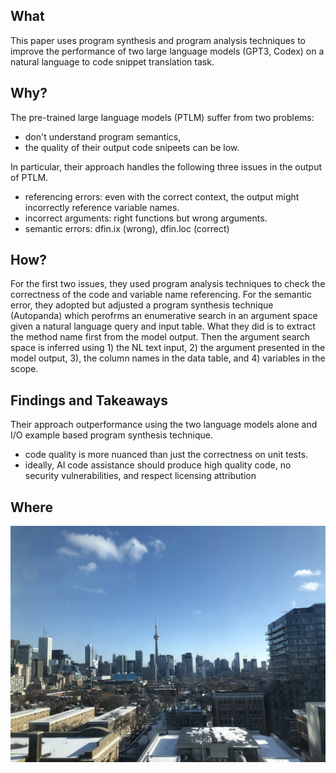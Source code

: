 ## What

This paper uses program synthesis and program analysis techniques to improve the performance of two large language models (GPT3, Codex) on a natural language to code snippet translation task.

## Why?

The pre-trained large language models (PTLM) suffer from two problems:

- don't understand program semantics,
- the quality of their output code snipeets can be low.

In particular, their approach handles the following three issues in the output of PTLM.

- referencing errors: even with the correct context, the output might incorrectly reference variable names.
- incorrect arguments: right functions but wrong arguments.
- semantic errors: dfin.ix (wrong), dfin.loc (correct)

## How?

For the first two issues, they used program analysis techniques to check the correctness of the code and variable name referencing. For the semantic error, they adopted but adjusted a program synthesis technique (Autopanda) which perofrms an enumerative search in an argument space given a natural language query and input table. What they did is to extract the method name first from the model output. Then the argument search space is inferred using 1) the NL text input, 2) the argument presented in the model output, 3), the column names in the data table, and 4) variables in the scope.

## Findings and Takeaways

Their approach outperformance using the two language models alone and I/O example based program synthesis technique.

- code quality is more nuanced than just the correctness on unit tests.
- ideally, AI code assistance should produce high quality code, no security vulnerabilities, and respect licensing attribution

## Where

![office](office.JPG)
